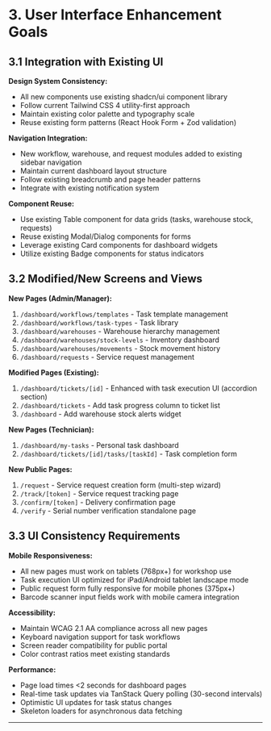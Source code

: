 # 3. User Interface Enhancement Goals

## 3.1 Integration with Existing UI

**Design System Consistency:**
- All new components use existing shadcn/ui component library
- Follow current Tailwind CSS 4 utility-first approach
- Maintain existing color palette and typography scale
- Reuse existing form patterns (React Hook Form + Zod validation)

**Navigation Integration:**
- New workflow, warehouse, and request modules added to existing sidebar navigation
- Maintain current dashboard layout structure
- Follow existing breadcrumb and page header patterns
- Integrate with existing notification system

**Component Reuse:**
- Use existing Table component for data grids (tasks, warehouse stock, requests)
- Reuse existing Modal/Dialog components for forms
- Leverage existing Card components for dashboard widgets
- Utilize existing Badge components for status indicators

## 3.2 Modified/New Screens and Views

**New Pages (Admin/Manager):**
1. `/dashboard/workflows/templates` - Task template management
2. `/dashboard/workflows/task-types` - Task library
3. `/dashboard/warehouses` - Warehouse hierarchy management
4. `/dashboard/warehouses/stock-levels` - Inventory dashboard
5. `/dashboard/warehouses/movements` - Stock movement history
6. `/dashboard/requests` - Service request management

**Modified Pages (Existing):**
1. `/dashboard/tickets/[id]` - Enhanced with task execution UI (accordion section)
2. `/dashboard/tickets` - Add task progress column to ticket list
3. `/dashboard` - Add warehouse stock alerts widget

**New Pages (Technician):**
1. `/dashboard/my-tasks` - Personal task dashboard
2. `/dashboard/tickets/[id]/tasks/[taskId]` - Task completion form

**New Public Pages:**
1. `/request` - Service request creation form (multi-step wizard)
2. `/track/[token]` - Service request tracking page
3. `/confirm/[token]` - Delivery confirmation page
4. `/verify` - Serial number verification standalone page

## 3.3 UI Consistency Requirements

**Mobile Responsiveness:**
- All new pages must work on tablets (768px+) for workshop use
- Task execution UI optimized for iPad/Android tablet landscape mode
- Public request form fully responsive for mobile phones (375px+)
- Barcode scanner input fields work with mobile camera integration

**Accessibility:**
- Maintain WCAG 2.1 AA compliance across all new pages
- Keyboard navigation support for task workflows
- Screen reader compatibility for public portal
- Color contrast ratios meet existing standards

**Performance:**
- Page load times <2 seconds for dashboard pages
- Real-time task updates via TanStack Query polling (30-second intervals)
- Optimistic UI updates for task status changes
- Skeleton loaders for asynchronous data fetching

---

